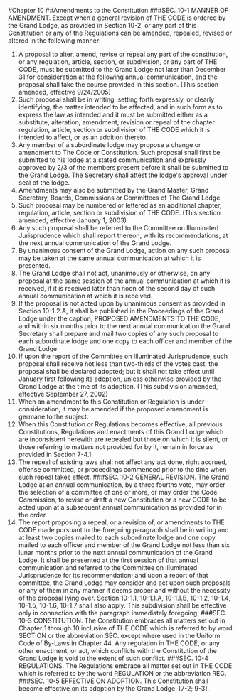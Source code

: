 #Chapter 10
##Amendments to the Constitution
###SEC. 10-1 MANNER OF AMENDMENT.
Except when a general revision of THE CODE is ordered by the Grand Lodge, as provided in Section 10-2, or any part of this Constitution or any of the Regulations can be amended, repealed, revised or altered in the following manner:
1. A proposal to alter, amend, revise or repeal any part of the constitution, or any regulation, article, section, or subdivision, or any part of THE CODE, must be submitted to the Grand Lodge not later than December 31 for consideration at the following annual communication, and the proposal shall take the course provided in this section. (This section amended, effective 9/24/2005)
1. Such proposal shall be in writing, setting forth expressly, or clearly identifying, the matter intended to be affected, and in such form as to express the law as intended and it must be submitted either as a substitute, alteration, amendment, revision or repeal of the chapter regulation, article, section or subdivision of THE CODE which it is intended to affect, or as an addition thereto.
2. Any member of a subordinate lodge may propose a change or amendment to The Code or Constitution. Such proposal shall first be submitted to his lodge at a stated communication and expressly approved by 2/3 of the members present before it shall be submitted to the Grand Lodge. The Secretary shall attest the lodge's approval under seal of the lodge.
3. Amendments may also be submitted by the Grand Master, Grand Secretary, Boards, Commissions or Committees of The Grand Lodge
4. Such proposal may be numbered or lettered as an additional chapter, regulation, article, section or subdivision of THE CODE.
(This section amended, effective January 1, 2003)
2. Any such proposal shall be referred to the Committee on Illuminated Jurisprudence which shall report thereon, with its recommendations, at the next annual communication of the Grand Lodge.
1. By unanimous consent of the Grand Lodge, action on any such proposal may be taken at the same annual communication at which it is presented.
2. The Grand Lodge shall not act, unanimously or otherwise, on any proposal at the same session of the annual communication at which it is received, if it is received later than noon of the second day of such annual communication at which it is received.
3. If the proposal is not acted upon by unanimous consent as provided in Section 10-1.2.A, it shall be published in the Proceedings of the Grand Lodge under the caption, PROPOSED AMENDMENTS TO THE CODE, and within six months prior to the next annual communication the Grand Secretary shall prepare and mail two copies of any such proposal to each subordinate lodge and one copy to each officer and member of the Grand Lodge.
4. If upon the report of the Committee on Illuminated Jurisprudence, such proposal shall receive not less than two-thirds of the votes cast, the proposal shall be declared adopted; but it shall not take effect until January first following its adoption, unless otherwise provided by the Grand Lodge at the time of its adoption. (This subdivision amended, effective September 27, 2002)
5. When an amendment to this Constitution or Regulation is under consideration, it may be amended if the proposed amendment is germane to the subject.
6. When this Constitution or Regulations becomes effective, all previous Constitutions, Regulations and enactments of this Grand Lodge which are inconsistent herewith are repealed but those on which it is silent, or those referring to matters not provided for by it, remain in force as provided in Section 7-4.1.
7. The repeal of existing laws shall not affect any act done, right accrued, offense committed, or proceedings commenced prior to the time when such repeal takes effect.
###SEC. 10-2 GENERAL REVISION.
The Grand Lodge at an annual communication, by a three fourths vote, may order the selection of a committee of one or more, or may order the Code Commission, to revise or draft a new Constitution or a new CODE to be acted upon at a subsequent annual communication as provided for in the order.
1. The report proposing a repeal, or a revision of, or amendments to THE CODE made pursuant to the foregoing paragraph shall be in writing and at least two copies mailed to each subordinate lodge and one copy mailed to each officer and member of the Grand Lodge not less than six lunar months prior to the next annual communication of the Grand Lodge. It shall be presented at the first session of that annual communication and referred to the Committee on Illuminated Jurisprudence for its recommendation; and upon a report of that committee, the Grand Lodge may consider and act upon such proposals or any of them in any manner it deems proper and without the necessity of the proposal lying over. Section 10-1.1, 10-1.1.A, 10-1.1.B, 10-1.2, 10-1.4, 10-1.5, 10-1.6, 10-1.7 shall also apply. This subdivision shall be effective only in connection with the paragraph immediately foregoing.
###SEC. 10-3 CONSTITUTION.
The Constitution embraces all matters set out in Chapter 1 through 10 inclusive of THE CODE which is referred to by word SECTION or the abbreviation SEC. except where used in the Uniform Code of By-Laws in Chapter 44. Any regulation in THE CODE, or any other enactment, or act, which conflicts with the Constitution of the Grand Lodge is void to the extent of such conflict.
###SEC. 10-4 REGULATIONS.
The Regulations embrace all matter set out in THE CODE which is referred to by the word REGULATION or the abbreviation REG.
###SEC. 10-5 EFFECTIVE ON ADOPTION.
This Constitution shall become effective on its adoption by the Grand Lodge. [7-2; 9-3].